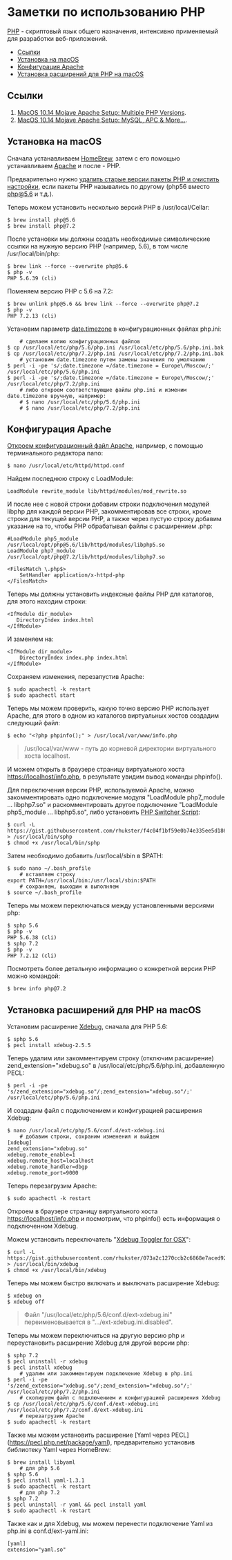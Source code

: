 # Заметки по использованию PHP

[PHP](https://ru.wikipedia.org/wiki/PHP) - скриптовый язык общего назначения, интенсивно применяемый для разработки веб-приложений.

<!--ts-->
  * [Ссылки](#ссылки)
  * [Установка на macOS](#установка-на-macos)
  * [Конфигурация Apache](#конфигурация-apache)
  * [Установка расширений для PHP на macOS](#установка-расширений-для-php-на-macos)

<!-- Added by: grisha_k, at:  -->

<!--te-->

## Ссылки

1. [MacOS 10.14 Mojave Apache Setup: Multiple PHP Versions](https://getgrav.org/blog/macos-mojave-apache-multiple-php-versions).
2. [MacOS 10.14 Mojave Apache Setup: MySQL, APC & More...](https://getgrav.org/blog/macos-mojave-apache-mysql-vhost-apc).

## Установка на macOS

Сначала устанавливаем [HomeBrew](../HomeBrew/readme.md), затем с его помощью устанавливаем [Apache](../Apache/readme.md) и после - PHP.

Предварительно нужно [удалить старые версии пакеты PHP и очистить настройки](../HomeBrew/readme.md#Удаление-пакетов), если пакеты PHP назывались по другому (php56 вместо php@5.6 и т.д.).

Теперь можем установить несколько версий PHP в /usr/local/Cellar: 

	$ brew install php@5.6
	$ brew install php@7.2
	
После установки мы должны создать необходимые символические ссылки на нужную версию PHP (например, 5.6), в том числе /usr/local/bin/php:

	$ brew link --force --overwrite php@5.6
	$ php -v
	PHP 5.6.39 (cli) 
	
Поменяем версию PHP c 5.6 на 7.2:	
	
	$ brew unlink php@5.6 && brew link --force --overwrite php@7.2
	$ php -v
	PHP 7.2.13 (cli)

Установим параметр [date.timezone](http://php.net/manual/ru/timezones.php) в конфигурационных файлах php.ini: 

		# сделаем копию конфигурационных файлов
	$ cp /usr/local/etc/php/5.6/php.ini /usr/local/etc/php/5.6/php.ini.bak
	$ cp /usr/local/etc/php/7.2/php.ini /usr/local/etc/php/7.2/php.ini.bak
		# установим date.timezone путем замены значения по умолчанию
	$ perl -i -pe 's/;date.timezone =/date.timezone = Europe\/Moscow/;' /usr/local/etc/php/5.6/php.ini
	$ perl -i -pe 's/;date.timezone =/date.timezone = Europe\/Moscow/;' /usr/local/etc/php/7.2/php.ini
		# либо откроем соответствующие файлы php.ini и изменим date.timezone вручную, например:
		# $ nano /usr/local/etc/php/5.6/php.ini
		# $ nano /usr/local/etc/php/7.2/php.ini

## Конфигурация Apache

[Откроем конфигурационный файл Apache](../Apache/readme.md#конфигурация-httpdconf), например, с помощью терминального редактора nano:

	$ nano /usr/local/etc/httpd/httpd.conf

Найдем последнюю строку с LoadModule:

	LoadModule rewrite_module lib/httpd/modules/mod_rewrite.so
	
И после нее с новой строки добавим строки подключения модулей libphp для каждой версии PHP, закомментировав все строки, кроме строки для текущей версии PHP, а также через пустую строку добавим указание на то, чтобы PHP обрабатывал файлы с расширением .php:

	#LoadModule php5_module /usr/local/opt/php@5.6/lib/httpd/modules/libphp5.so
	LoadModule php7_module /usr/local/opt/php@7.2/lib/httpd/modules/libphp7.so
	
	<FilesMatch \.php$>
	    SetHandler application/x-httpd-php
	</FilesMatch>

Теперь мы должны установить индексные файлы PHP для каталогов, для этого находим строки:

	<IfModule dir_module>
	   DirectoryIndex index.html
	</IfModule>

И заменяем на:

	<IfModule dir_module>
	    DirectoryIndex index.php index.html
	</IfModule>

Сохраняем изменения, перезапустив Apache:

	$ sudo apachectl -k restart
	$ sudo apachectl start
	
Теперь мы можем проверить, какую точно версию PHP использует Apache, для этого в одном из каталогов виртуальных хостов создадим следующий файл:

	$ echo "<?php phpinfo();" > /usr/local/var/www/info.php
	
> /usr/local/var/www - путь до корневой директории виртуального хоста localhost.

И можем открыть в браузере страницу виртуального хоста <https://localhost/info.php>, в результате увидим вывод команды phpinfo().

Для переключения версии PHP, используемой Apache, можно закомментировать одно подключение модуля "LoadModule php7_module ... libphp7.so" и раскомментировать другое подключение "LoadModule php5_module ... libphp5.so", либо установить [PHP Switcher Script](https://gist.github.com/rhukster/f4c04f1bf59e0b74e335ee5d186a98e2):

	$ curl -L https://gist.githubusercontent.com/rhukster/f4c04f1bf59e0b74e335ee5d186a98e2/raw > /usr/local/bin/sphp
	$ chmod +x /usr/local/bin/sphp

Затем необходимо добавить /usr/local/sbin в $PATH:
	
	$ sudo nano ~/.bash_profile
		# вставляем строку
	export PATH=/usr/local/bin:/usr/local/sbin:$PATH
		# сохраняем, выходим и выполняем	
	$ source ~/.bash_profile

Теперь мы можем переключаться между установленными версиями php:

	$ sphp 5.6
	$ php -v
	PHP 5.6.38 (cli)
	$ sphp 7.2
	$ php -v
	PHP 7.2.12 (cli)

Посмотреть более детальную информацию о конкретной версии PHP можно командой:

	$ brew info php@7.2
	
## Установка расширений для PHP на macOS

Установим расширение [Xdebug](https://ru.wikipedia.org/wiki/Xdebug), сначала для PHP 5.6:

	$ sphp 5.6
	$ pecl install xdebug-2.5.5
	
Теперь удалим или закомментируем строку (отключим расширение) zend_extension="xdebug.so" в /usr/local/etc/php/5.6/php.ini, добавленную PECL:

	$ perl -i -pe 's/zend_extension="xdebug.so"/;zend_extension="xdebug.so"/;' /usr/local/etc/php/5.6/php.ini

И создадим файл с подключением и конфигурацией расширения Xdebug:

	$ nano /usr/local/etc/php/5.6/conf.d/ext-xdebug.ini
		# добавим строки, сохраним изменения и выйдем
	[xdebug]
	zend_extension="xdebug.so"
	xdebug.remote_enable=1
	xdebug.remote_host=localhost
	xdebug.remote_handler=dbgp
	xdebug.remote_port=9000

Теперь перезагрузим Apache:

	$ sudo apachectl -k restart

Откроем в браузере страницу виртуального хоста <https://localhost/info.php> и посмотрим, что phpinfo() есть информация о подключенном Xdebug.

Можем установить переключатель "[Xdebug Toggler for OSX](https://github.com/w00fz/xdebug-osx)":

	$ curl -L https://gist.githubusercontent.com/rhukster/073a2c1270ccb2c6868e7aced92001cf/raw > /usr/local/bin/xdebug
	$ chmod +x /usr/local/bin/xdebug

Теперь мы можем быстро включать и выключать расширение Xdebug:
	
	$ xdebug on
	$ xdebug off

> Файл "/usr/local/etc/php/5.6/conf.d/ext-xdebug.ini" переименовывается в ".../ext-xdebug.ini.disabled".

Теперь мы можем переключиться на другую версию php и переустановить расширение Xdebug для другой версии php:

	$ sphp 7.2
	$ pecl uninstall -r xdebug
	$ pecl install xdebug
		# удалим или закомментируем подключение Xdebug в php.ini
	$ perl -i -pe 's/zend_extension="xdebug.so"/;zend_extension="xdebug.so"/;' /usr/local/etc/php/7.2/php.ini
		# скопируем файл с подключением и конфигурацией расширения Xdebug
	$ cp /usr/local/etc/php/5.6/conf.d/ext-xdebug.ini /usr/local/etc/php/7.2/conf.d/ext-xdebug.ini
		# перезагрузим Apache
	$ sudo apachectl -k restart

Также мы можем установить расширение [Yaml через PECL] (https://pecl.php.net/package/yaml), предварительно установив библиотеку Yaml через HomeBrew:

	$ brew install libyaml
		# для php 5.6
	$ sphp 5.6
	$ pecl install yaml-1.3.1
	$ sudo apachectl -k restart
		# для php 7.2
	$ sphp 7.2
	$ pecl uninstall -r yaml && pecl install yaml
	$ sudo apachectl -k restart

Также как и для Xdebug, мы можем перенести подключение Yaml из php.ini в conf.d/ext-yaml.ini:

	[yaml]
	extension="yaml.so"